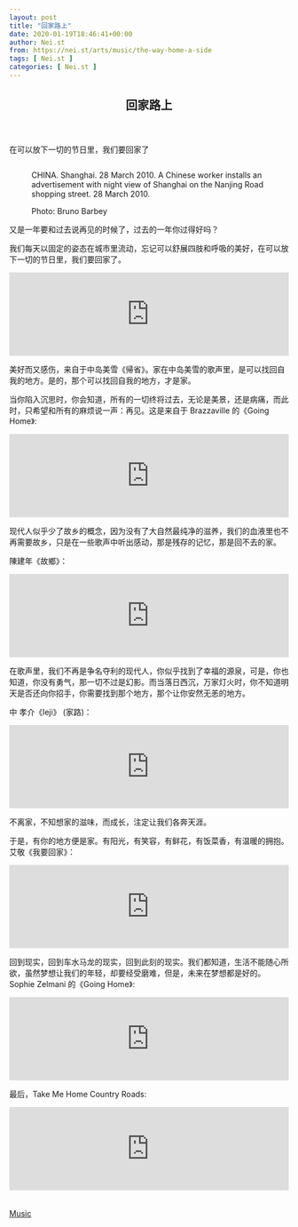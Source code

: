 ```yaml
---
layout: post
title: "回家路上"
date: 2020-01-19T18:46:41+00:00
author: Nei.st
from: https://nei.st/arts/music/the-way-home-a-side
tags: [ Nei.st ]
categories: [ Nei.st ]
---
```


<article class="post-15474 post type-post status-publish format-audio hentry category-music post_format-post-format-audio" id="post-15474">
 <header class="page-header medium Archives">
  <div class="page-header__image">
  </div>
  <div class="page-header__content">
   <h1 class="page-title text-align-center">
    回家路上
   </h1>
  </div>
 </header>
 <div class="entry-content aesop-entry-content" id="post-15474-content">
  <link as="font" crossorigin="anonymous" href="//cdn.jsdelivr.net/gh/0nd1jyU39XQ/_/glyph/font-face/0uIzqoZjSuJfvSBnvgXTcApMtcVhMcpr.woff" rel="preload" type="font/woff"/>
  <link as="font" crossorigin="anonymous" href="//cdn.jsdelivr.net/gh/0nd1jyU39XQ/_/glyph/font-face/1sTnSLZWDKucPX6SAk.woff" rel="preload" type="font/woff"/>
  <p class="blog-post__description">
   在可以放下一切的节日里，我们要回家了
  </p>
  <span id="more-15474">
  </span>
  <div class="container img edge">
   <div class="aspectRatioPlaceholder">
    <div class="progressiveMedia" data-height="704" data-width="1055">
     <img alt="" class="progressiveMedia-image" data-src="https://cdn.jsdelivr.net/gh/0nd1jyU39XQ/_/img/1/PAR381187.jpg" src="https://cdn.jsdelivr.net/gh/0nd1jyU39XQ/_/img/1/PAR381187.jpg"/>
    </div>
   </div>
   <div class="aesop-image-component">
    <figure class="aesop-image-component-image aesop-component-align-center aesop-image-component-caption-left">
     <figcaption class="aesop-image-component-caption">
      <p class="aesop-cap-description">
       CHINA. Shanghai. 28 March 2010. A Chinese worker installs an advertisement with night view of Shanghai on the Nanjing Road shopping street. 28 March 2010.
      </p>
      <p class="aesop-cap-cred">
       Photo: Bruno Barbey
      </p>
     </figcaption>
    </figure>
   </div>
  </div>
  <p>
   又是一年要和过去说再见的时候了，过去的一年你过得好吗？
  </p>
  <p>
   我们每天以固定的姿态在城市里流动，忘记可以舒展四肢和呼吸的美好，在可以放下一切的节日里，我们要回家了。
  </p>
  <div class="container megaphone">
   <iframe frameborder="0" scrolling="no" src="https://nei.st/megaphone/kisei-homecoming.html?sharing=false" width="100%">
   </iframe>
  </div>
  <p>
   美好而又感伤，来自于中岛美雪《帰省》。家在中岛美雪的歌声里，是可以找回自我的地方。是的，那个可以找回自我的地方，才是家。
  </p>
  <p>
   当你陷入沉思时，你会知道，所有的一切终将过去，无论是美景，还是病痛，而此时，只希望和所有的麻烦说一声：再见。这是来自于 Brazzaville 的《Going Home》:
  </p>
  <div class="container megaphone">
   <iframe frameborder="0" scrolling="no" src="https://nei.st/megaphone/going-home-brazzaville.html?sharing=false" width="100%">
   </iframe>
  </div>
  <p>
   现代人似乎少了故乡的概念，因为没有了大自然最纯净的滋养，我们的血液里也不再需要故乡，只是在一些歌声中听出感动，那是残存的记忆，那是回不去的家。
  </p>
  <div class="code-block code-block-1" style="margin: 8px 0; clear: both;">
   <div class="container ads_KbHEVhh8Rw">
    <div class="card card--blog post-sidebar">
     <div class="card-body">
      <div class="logo_ngcontent-kty-0">
      </div>
      <div class="iframe-blocker U6XAMK63Vh00WqvF2BacIQ">
       <div class="background-h60B">
       </div>
       <div class="WumZiPCS4MeMw4pxQ">
       </div>
      </div>
     </div>
     <div class="card-footer">
      <div class="card-footer-wrapper" layout="row bottom-left">
      </div>
     </div>
    </div>
   </div>
  </div>
  <p>
   陳建年《故鄉》：
  </p>
  <div class="container megaphone">
   <iframe frameborder="0" scrolling="no" src="https://nei.st/megaphone/puyuma.html?sharing=false" width="100%">
   </iframe>
  </div>
  <p>
   在歌声里，我们不再是争名夺利的现代人，你似乎找到了幸福的源泉，可是，你也知道，你没有勇气，那一切不过是幻影。而当落日西沉，万家灯火时，你不知道明天是否还向你招手，你需要找到那个地方，那个让你安然无恙的地方。
  </p>
  <p>
   中 孝介《Ieji》 (家路)：
  </p>
  <div class="container megaphone">
   <iframe frameborder="0" scrolling="no" src="https://nei.st/megaphone/Ieji.html?sharing=false" width="100%">
   </iframe>
  </div>
  <p>
   不离家，不知想家的滋味，而成长，注定让我们各奔天涯。
  </p>
  <p>
   于是，有你的地方便是家。有阳光，有笑容，有鲜花，有饭菜香，有温暖的拥抱。艾敬《我要回家》：
  </p>
  <div class="container megaphone">
   <iframe frameborder="0" scrolling="no" src="https://nei.st/megaphone/Aij.html?sharing=false" width="100%">
   </iframe>
  </div>
  <p>
   回到现实，回到车水马龙的现实，回到此刻的现实。我们都知道，生活不能随心所欲，虽然梦想让我们的年轻，却要经受磨难，但是，未来在梦想都是好的。Sophie Zelmani 的《Going Home》:
  </p>
  <div class="code-block code-block-1" style="margin: 8px 0; clear: both;">
   <div class="container ads_KbHEVhh8Rw">
    <div class="card card--blog post-sidebar">
     <div class="card-body">
      <div class="logo_ngcontent-kty-0">
      </div>
      <div class="iframe-blocker U6XAMK63Vh00WqvF2BacIQ">
       <div class="background-h60B">
       </div>
       <div class="WumZiPCS4MeMw4pxQ">
       </div>
      </div>
     </div>
     <div class="card-footer">
      <div class="card-footer-wrapper" layout="row bottom-left">
      </div>
     </div>
    </div>
   </div>
  </div>
  <div class="container megaphone">
   <iframe frameborder="0" scrolling="no" src="https://nei.st/megaphone/going-home-zelmani.html?sharing=false" width="100%">
   </iframe>
  </div>
  <p>
   最后，Take Me Home Country Roads:
  </p>
  <div class="container megaphone">
   <iframe frameborder="0" scrolling="no" src="https://nei.st/megaphone/take-me-home-country-roads.html?sharing=false" width="100%">
   </iframe>
  </div>
  <div class="container qyoLgsBMfk2RyP6PZqEQUQ">
   <div class="TA9FsqtAclEQEnnC">
    <a class="q9pBoz6iftkg" href="https://nei.st/category/arts/music">
     <div class="ISq0AssRMiRdK46s31e1tA">
      <div class="VBC0sS11TRzyNj7ur4DqLQ">
      </div>
     </div>
    </a>
   </div>
  </div>
  <div class="code-block code-block-2" style="margin: 8px 0; clear: both;">
   <br/>
   <div class="container ads_KbHEVhh8Rw">
    <div class="card card--blog post-sidebar">
     <div class="card-body">
      <div class="logo_ngcontent-kty-0">
      </div>
      <div class="iframe-blocker U6XAMK63Vh00WqvF2BacIQ">
       <div class="background-h60B">
       </div>
       <div class="WumZiPCS4MeMw4pxQ">
       </div>
      </div>
     </div>
     <div class="card-footer">
      <div class="card-footer-wrapper" layout="row bottom-left">
      </div>
     </div>
    </div>
   </div>
  </div>
 </div>
 <footer class="entry-footer">
  <div class="categories icon-link">
   <a href="https://nei.st/category/arts/music" rel="category tag">
    Music
   </a>
  </div>
 </footer>
</article>

